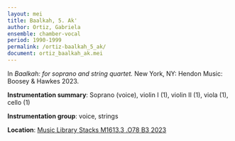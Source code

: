 ```yaml
---
layout: mei
title: Baalkah, 5. Ak'
author: Ortiz, Gabriela
ensemble: chamber-vocal
period: 1990-1999
permalink: /ortiz-baalkah_5_ak/
document: ortiz_baalkah_ak.mei
---
```


In *Baalkah: for soprano and string quartet.* New York, NY: Hendon Music: Boosey & Hawkes 2023.


**Instrumentation summary**: Soprano (voice), violin I (1), violin II (1), viola (1), cello (1)

**Instrumentation group**: voice, strings

**Location**: <a href="https://tufts.primo.exlibrisgroup.com/permalink/01TUN_INST/1kc9gia/alma991018911278603851" target="_blank">Music Library Stacks M1613.3 .O78 B3 2023</a>
